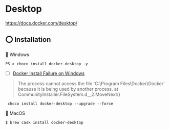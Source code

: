 # Desktop


https://docs.docker.com/desktop/

## :o: Installation

:pushpin: Windows

```
PS > choco install docker-desktop -y
```

- [ ] [Docker Install Failure on Windows](https://github.com/docker/for-win/issues/9758)


> The process cannot access the file 'C:\Program Files\Docker\Docker' because it is being used by another process.
>   at CommunityInstaller.FileSystem.<Delete>d__2.MoveNext()
  
```
 choco install docker-desktop --upgrade --force 
```

:pushpin: MacOS

```
$ brew cask install docker-desktop
```
